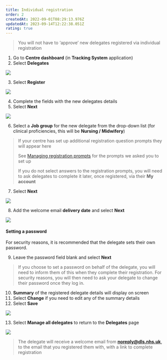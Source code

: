 ```yaml
---
title: Individual registration
order: 2
createdAt: 2022-09-01T08:29:13.976Z
updatedAt: 2023-09-14T12:22:38.051Z
rating: true
---
```

> You will not have to ‘approve’ new delegates registered via individual registration

1. Go to **Centre dashboard** (in **Tracking System** application) 
2. Select **Delegates**

![](/img/registering-delegates-1.png)

3. Select **Register**

![](/img/registering-delegates-6.png)

4. Complete the fields with the new delegates details
5. Select **Next**

![](/img/register-delegate-without-password-1.png)

6. Select a **Job group** for the new delegate from the drop-down list (for clinical proficiencies, this will be **Nursing / Midwifery**)

> If your centre has set up additional registration question prompts they will appear here 
>
> See [Managing registration prompts](../centre-management/managing-registration-prompts) for the prompts we asked you to set up
>
> If you do not select answers to the registration prompts, you will need to ask delegates to complete it later, once registered, via their **My account**

7. Select **Next**

![](/img/register-delegate-without-password-2.png)

8. Add the welcome email **delivery date** and select **Next**

![](/img/register-without-password-2a.png)

#### Setting a password

For security reasons, it is recommended that the delegate sets their own password.

9. Leave the password field blank and select **Next**

> If you choose to set a password on behalf of the delegate, you will need to inform them of this when they complete their registration. For security reasons, you will then need to ask your delegate to change their password once they log in. 

10. **Summary** of the registered delegate details will display on screen
11. Select **Change** if you need to edit any of the summary details
12. Select **Save**

![](/img/register-delegate-without-password-4.png)

13. Select **Manage all delegates** to return to the **Delegates** page

![](/img/register-delegate-without-password-6.png)

> The delegate will receive a welcome email from **noreply@dls.nhs.uk,** to the email that you registered them with, with a link to complete registration